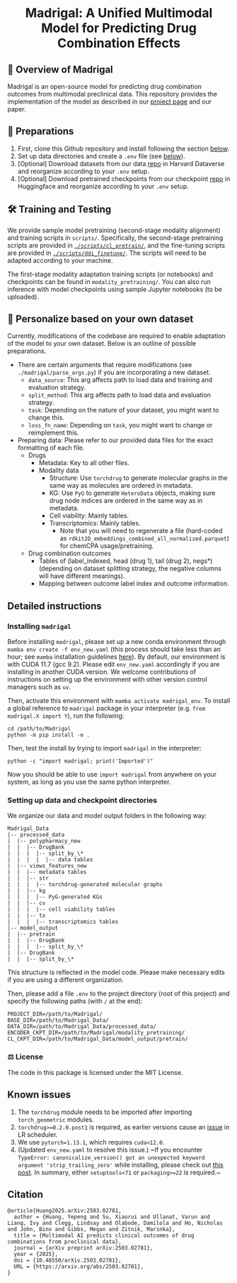 <h1 align="center">
  Madrigal: A Unified Multimodal Model for Predicting Drug Combination Effects
</h1>

## 👀 Overview of Madrigal

Madrigal is an open-source model for predicting drug combination outcomes from multimodal preclinical data. This repository provides the implementation of the model as described in our [project page](https://zitniklab.hms.harvard.edu/projects/Madrigal/) and our paper. 

## 🚀 Preparations

1. First, clone this Github repository and install following the section [below](#installing-madrigal).
2. Set up data directories and create a `.env` file (see [below](#setting-up-data-and-checkpoint-directories)).
3. [Optional] Download datasets from our data [repo](https://doi.org/10.7910/DVN/ZFTW3J) in Harvard Dataverse and reorganize according to your `.env` setup.
4. [Optional] Download pretrained checkpoints from our checkpoint [repo](https://huggingface.co/mims-harvard/Madrigal/tree/main) in Huggingface and reorganize according to your `.env` setup.

## 🛠️ Training and Testing

We provide sample model pretraining (second-stage modality alignment) and training scripts in `scripts/`. Specifically, the second-stage pretraining scripts are provided in [`./scripts/cl_pretrain/`](https://github.com/mims-harvard/Madrigal/tree/main/scripts/cl_pretrain), and the fine-tuning scripts are provided in [`./scripts/ddi_finetune/`](https://github.com/mims-harvard/Madrigal/tree/main/scripts/ddi_finetune). The scripts will need to be adapted according to your machine. 

The first-stage modality adaptation training scripts (or notebooks) and checkpoints can be found in `modality_pretraining/`. You can also run inference with model checkpoints using sample Jupyter notebooks (to be uploaded).

## 🌟 Personalize based on your own dataset

Currently, modifications of the codebase are required to enable adaptation of the model to your own dataset. Below is an outline of possible preparations.
- There are certain arguments that require modifications (see `./madrigal/parse_args.py`) if you are incorporating a new dataset.
  - `data_source`: This arg affects path to load data and training and evaluation strategy.
  - `split_method`: This arg affects path to load data and evaluation strategy.
  - `task`: Depending on the nature of your dataset, you might want to change this.
  - `loss_fn_name`: Depending on `task`, you might want to change or reimplement this.
- Preparing data: Please refer to our provided data files for the exact formatting of each file.
  - Drugs
    - Metadata: Key to all other files.
    - Modality data
      - Structure: Use `torchdrug` to generate molecular graphs in the same way as molecules are ordered in metadata.
      - KG: Use `PyG` to generate `HeteroData` objects, making sure drug node indices are ordered in the same way as in metadata.
      - Cell viability: Mainly tables.
      - Transcriptomics: Mainly tables.
        - Note that you will need to regenerate a file (hard-coded as `rdkit2D_embeddings_combined_all_normalized.parquet`) for chemCPA usage/pretraining.
  - Drug combination outcomes
    - Tables of (label_indexed, head (drug 1), tail (drug 2), negs*) (depending on dataset splitting strategy, the negative columns will have different meanings).
    - Mapping between outcome label index and outcome information.

## Detailed instructions

### Installing `madrigal`
Before installing `madrigal`, please set up a new conda environment through `mamba env create -f env_new.yaml` (this process should take less than an hour; see `mamba` installation guidelines [here](https://mamba.readthedocs.io/en/latest/installation/mamba-installation.html)). By default, our environment is with CUDA 11.7 (gcc 9.2). Please edit `env_new.yaml` accordingly if you are installing in another CUDA version. We welcome contributions of instructions on setting up the environment with other version control managers such as `uv`.

Then, activate this environment with `mamba activate madrigal_env`. To install a global reference to `madrigal` package in your interpreter (e.g. `from madrigal.X import Y`), run the following:
```
cd /path/to/Madrigal
python -m pip install -e .
```
Then, test the install by trying to import `madrigal` in the interpreter:
```
python -c "import madrigal; print('Imported')" 
```
Now you should be able to use `import madrigal` from anywhere on your system, as long as you use the same python interpreter.  

### Setting up data and checkpoint directories
We organize our data and model output folders in the following way:
```
Madrigal_Data
|-- processed_data
|  |-- polypharmacy_new
|  |  |-- DrugBank
|  |  |  |-- split_by_\*
|  |  |  |  |-- data tables
|  |-- views_features_new
|  |  |-- metadata tables
|  |  |-- str
|  |  |  |-- torchdrug-generated molecular graphs
|  |  |-- kg
|  |  |  |-- PyG-generated KGs
|  |  |-- cv
|  |  |  |-- cell viability tables
|  |  |-- tx
|  |  |  |-- transcriptomics tables
|-- model_output
|  |-- pretrain
|  |  |-- DrugBank
|  |  |  |-- split_by_\*
|  |-- DrugBank
|  |  |-- split_by_\*
```
This structure is reflected in the model code. Please make necessary edits if you are using a different organization.

Then, please add a file `.env` to the project directory (root of this project) and specify the following paths (with `/` at the end):
```
PROJECT_DIR=/path/to/Madrigal/
BASE_DIR=/path/to/Madrigal_Data/
DATA_DIR=/path/to/Madrigal_Data/processed_data/
ENCODER_CKPT_DIR=/path/to/Madrigal/modality_pretraining/
CL_CKPT_DIR=/path/to/Madrigal_Data/model_output/pretrain/
```

### ⚖️ License

The code in this package is licensed under the MIT License. 

## Known issues
1. The `torchdrug` module needs to be imported after importing `torch_geometric` modules.
2. `torchdrug>=0.2.0.post1` is required, as earlier versions cause an [issue](https://github.com/DeepGraphLearning/torchdrug/issues/148) in LR scheduler.
3. We use `pytorch=1.13.1`, which requires `cuda<12.0`.
4. (Updated `env_new.yaml` to resolve this issue.) ~If you encounter `TypeError: canonicalize_version() got an unexpected keyword argument 'strip_trailing_zero'` while installing, please check out [this post](https://github.com/pypa/setuptools/issues/4483). In summary, either `setuptools<71` or `packaging>=22` is required.~

## Citation
```
@article{Huang2025.arXiv:2503.02781,
  author = {Huang, Yepeng and Su, Xiaorui and Ullanat, Varun and Liang, Ivy and Clegg, Lindsay and Olabode, Damilola and Ho, Nicholas and John, Bino and Gibbs, Megan and Zitnik, Marinka},
  title = {Multimodal AI predicts clinical outcomes of drug combinations from preclinical data},
  journal = {arXiv preprint arXiv:2503.02781},
  year = {2025},
  doi = {10.48550/arXiv.2503.02781},
  URL = {https://arxiv.org/abs/2503.02781},
}
```
